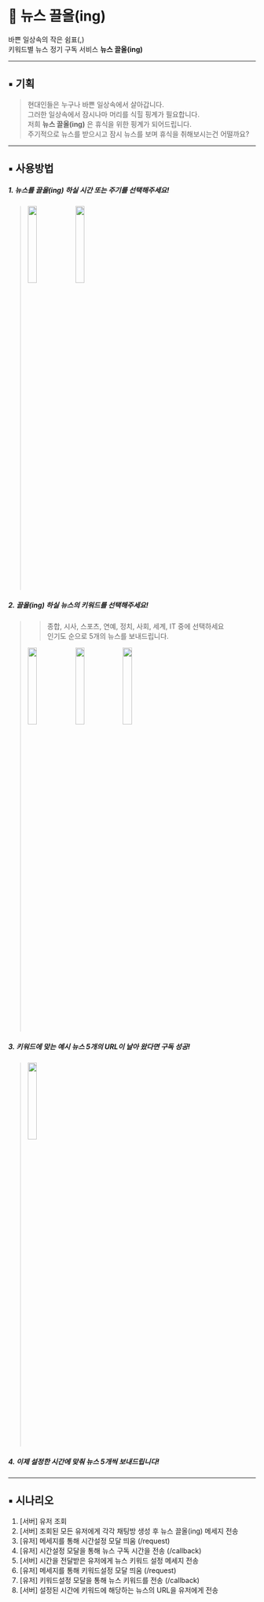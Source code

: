 # 📰 뉴스 끌올(ing)
바쁜 일상속의 작은 쉼표(,)  
키워드별 뉴스 정기 구독 서비스 **뉴스 끌올(ing)**
***
## :black_small_square: 기획
> 현대인들은 누구나 바쁜 일상속에서 살아갑니다.  
> 그러한 일상속에서 잠시나마 머리를 식힐 핑계가 필요합니다.  
> 저희 **뉴스 끌올(ing)** 은 휴식을 위한 핑계가 되어드립니다.  
> 주기적으로 뉴스를 받으시고 잠시 뉴스를 보며 휴식을 취해보시는건 어떨까요?  
***
## :black_small_square: 사용방법
##### 1. 뉴스를 끌올(ing) 하실 시간 또는 주기를 선택해주세요!
> <p align="left"><img src="https://user-images.githubusercontent.com/42955392/116554507-3821cf00-a936-11eb-9e0e-9cdd0419dd0a.PNG" width="20%">
> <img src="https://user-images.githubusercontent.com/42955392/116555000-d2821280-a936-11eb-8ea3-3e93dc38bd40.PNG" width="20%"></p>
>
##### 2. 끌올(ing) 하실 뉴스의 키워드를 선택해주세요!  
>> 종합, 시사, 스포츠, 연예, 정치, 사회, 세계, IT 중에 선택하세요  
>> 인기도 순으로 5개의 뉴스를 보내드립니다.
> <p align="left"><img src="https://user-images.githubusercontent.com/42955392/116555295-2e4c9b80-a937-11eb-833e-1e7987e582bd.PNG" width="20%">
> <img src="https://user-images.githubusercontent.com/42955392/116555340-3c022100-a937-11eb-9f6c-96dc355d2bc8.PNG" width="20%">
> <img src="https://user-images.githubusercontent.com/42955392/116555408-50deb480-a937-11eb-9833-3f0af1ec77c0.PNG" width="20%"></p>
>
##### 3. 키워드에 맞는 예시 뉴스 5개의 URL이 날아 왔다면 구독 성공!  
> <p align="left"><img src="https://user-images.githubusercontent.com/42955392/116555636-9602e680-a937-11eb-8b5e-af1d029cfd88.PNG" width="20%">

##### 4. 이제 설정한 시간에 맞춰 뉴스 5개씩 보내드립니다! 
***
## :black_small_square: 시나리오
1. [서버] 유저 조회
2. [서버] 조회된 모든 유저에게 각각 채팅방 생성 후 뉴스 끌올(ing) 메세지 전송
3. [유저] 메세지를 통해 시간설정 모달 띄움 (/request)
4. [유저] 시간설정 모달을 통해 뉴스 구독 시간을 전송 (/callback)
5. [서버] 시간을 전달받은 유저에게 뉴스 키워드 설정 메세지 전송
3. [유저] 메세지를 통해 키워드설정 모달 띄움 (/request)
4. [유저] 키워드설정 모달을 통해 뉴스 키워드를 전송 (/callback)
6. [서버] 설정된 시간에 키워드에 해당하는 뉴스의 URL을 유저에게 전송


